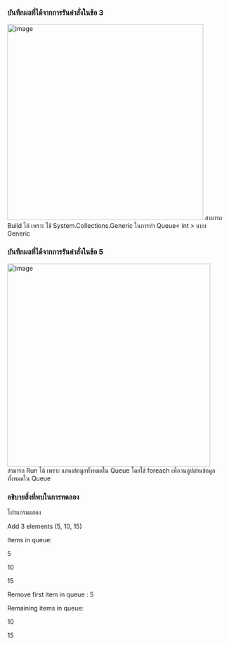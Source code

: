 ### บันทึกผลที่ได้จากการรันคำสั่งในข้อ 3
<img width="446" alt="image" src="https://github.com/VisawaPRO/03376836-OOP-2566-Lab-14/assets/144195555/519f32fe-fdbb-4f4b-85d5-836ffac0ee36">
สามารถ Build ได้ เพราะ ใช้ System.Collections.Generic ในการทำ Queue< int > แบบ Generic

### บันทึกผลที่ได้จากการรันคำสั่งในข้อ 5
<img width="462" alt="image" src="https://github.com/VisawaPRO/03376836-OOP-2566-Lab-14/assets/144195555/1619f4dc-75f1-4d90-a92d-92e89f11f553">
สามารถ Run ได้ เพราะ แสดงข้อมูลทั้งหมดใน Queue โดยใช้ foreach เพื่อวนลูปผ่านข้อมูลทั้งหมดใน Queue

### อธิบายสิ่งที่พบในการทดลอง
โปรแกรมแสดง

Add 3 elements (5, 10, 15)

Items in queue:

5

10

15

Remove first item in queue : 5

Remaining items in queue:

10

15

